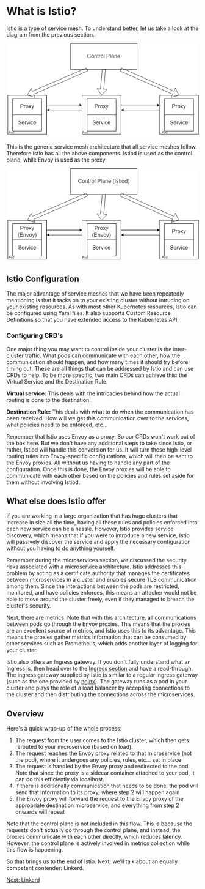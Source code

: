 # What is Istio?

Istio is a type of service mesh. To understand better, let us take a look at the diagram from the previous section.

![Service Mesh Architecture](servicemesh.png)

This is the generic service mesh architecture that all service meshes follow. Therefore Istio has all the above components. Istiod is used as the control plane, while Envoy is used as the proxy.

![Istio Service Mesh Architecture](servicemeshIstio.png)

## Istio Configuration

The major advantage of service meshes that we have been repeatedly mentioning is that it tacks on to your existing cluster without intruding on your existing resources. As with most other Kubernetes resources, Istio can be configured using Yaml files. It also supports Custom Resource Definitions so that you have extended access to the Kubernetes API.

### Configuring CRD's

One major thing you may want to control inside your cluster is the inter-cluster traffic. What pods can communicate with each other, how the communication should happen, and how many times it should try before timing out. These are all things that can be addressed by Istio and can use CRDs to help. To be more specific, two main CRDs can achieve this: the Virtual Service and the Destination Rule.

**Virtual service:** This deals with the intricacies behind how the actual routing is done to the destination.

**Destination Rule:** This deals with what to do when the communication has been received. How will we get this communication over to the services, what policies need to be enforced, etc...

Remember that Istio uses Envoy as a proxy. So our CRDs won't work out of the box here. But we don't have any additional steps to take since Istio, or rather, Istiod will handle this conversion for us. It will turn these high-level routing rules into Envoy-specific configurations, which will then be sent to the Envoy proxies. All without us having to handle any part of the configuration. Once this is done, the Envoy proxies will be able to communicate with each other based on the policies and rules set aside for them without involving Istiod.

## What else does Istio offer

If you are working in a large organization that has huge clusters that increase in size all the time, having all these rules and policies enforced into each new service can be a hassle. However, Istio provides service discovery, which means that if you were to introduce a new service, Istio will passively discover the service and apply the necessary configuration without you having to do anything yourself.

Remember during the microservices section, we discussed the security risks associated with a microservice architecture. Istio addresses this problem by acting as a certificate authority that manages the certificates between microservices in a cluster and enables secure TLS communication among them. Since the interactions between the pods are restricted, monitored, and have policies enforces, this means an attacker would not be able to move around the cluster freely, even if they managed to breach the cluster's security.

Next, there are metrics. Note that with this architecture, all communications between pods go through the Envoy proxies. This means that the proxies are an excellent source of metrics, and Istio uses this to its advantage. This means the proxies gather metrics information that can be consumed by other services such as Prometheus, which adds another layer of logging for your cluster.

Istio also offers an Ingress gateway. If you don't fully understand what an Ingress is, then head over to the [Ingress section](./../Ingress101/README.md) and have a read-through. The ingress gateway supplied by Istio is similar to a regular ingress gateway (such as the one provided by [nginx](https://docs.nginx.com/nginx-ingress-controller/)). The gateway runs as a pod in your cluster and plays the role of a load balancer by accepting connections to the cluster and then distributing the connections across the microservices.

## Overview

Here's a quick wrap-up of the whole process:

1. The request from the user comes to the Istio cluster, which then gets rerouted to your microservice (based on load).
2. The request reaches the Envoy proxy related to that microservice (not the pod), where it undergoes any policies, rules, etc... set in place
3. The request is handled by the Envoy proxy and redirected to the pod. Note that since the proxy is a sidecar container attached to your pod, it can do this efficiently via localhost.
4. If there is additionally communication that needs to be done, the pod will send that information to its proxy, where step 2 will happen again
5. The Envoy proxy will forward the request to the Envoy proxy of the appropriate destination microservice, and everything from step 2 onwards will repeat

Note that the control plane is not included in this flow. This is because the requests don't actually go through the control plane, and instead, the proxies communicate with each other directly, which reduces latency. However, the control plane is actively involved in metrics collection while this flow is happening.

So that brings us to the end of Istio. Next, we'll talk about an equally competent contender: Linkerd.

[Next: Linkerd](./what-is-linkerd.md)